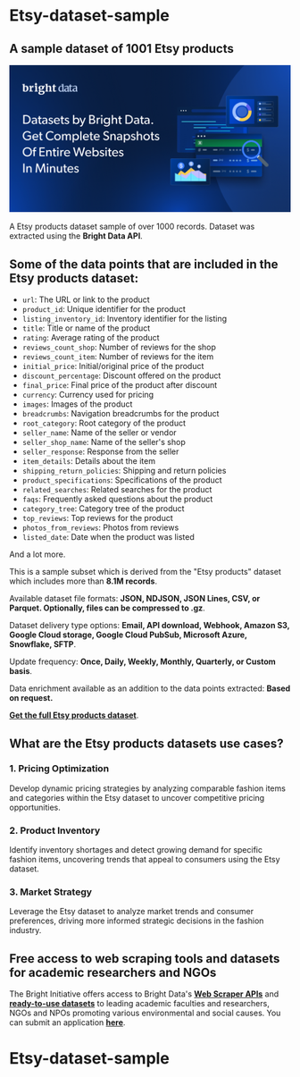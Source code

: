 # Etsy-dataset-sample

<h2>A sample dataset of 1001 Etsy products</h2>

![Etsy products dataset header](https://github.com/luminati-io/Etsy-dataset-sample/blob/main/Etsy-dataset.png)

A Etsy products dataset sample of over 1000 records. Dataset was extracted using the <b>Bright Data API</b>.

<h2>Some of the data points that are included in the Etsy products dataset:</h2>

* ```url```: The URL or link to the product  
* ```product_id```: Unique identifier for the product  
* ```listing_inventory_id```: Inventory identifier for the listing  
* ```title```: Title or name of the product  
* ```rating```: Average rating of the product  
* ```reviews_count_shop```: Number of reviews for the shop  
* ```reviews_count_item```: Number of reviews for the item  
* ```initial_price```: Initial/original price of the product  
* ```discount_percentage```: Discount offered on the product  
* ```final_price```: Final price of the product after discount  
* ```currency```: Currency used for pricing  
* ```images```: Images of the product  
* ```breadcrumbs```: Navigation breadcrumbs for the product  
* ```root_category```: Root category of the product  
* ```seller_name```: Name of the seller or vendor  
* ```seller_shop_name```: Name of the seller's shop  
* ```seller_response```: Response from the seller  
* ```item_details```: Details about the item  
* ```shipping_return_policies```: Shipping and return policies  
* ```product_specifications```: Specifications of the product  
* ```related_searches```: Related searches for the product  
* ```faqs```: Frequently asked questions about the product  
* ```category_tree```: Category tree of the product  
* ```top_reviews```: Top reviews for the product  
* ```photos_from_reviews```: Photos from reviews  
* ```listed_date```: Date when the product was listed   

And a lot more.

This is a sample subset which is derived from the "Etsy products"
dataset which includes more than <b>8.1M records</b>.

Available dataset file formats: <b>JSON, NDJSON, JSON Lines, CSV, or Parquet. Optionally, files can be compressed to .gz</b>.

Dataset delivery type options: <b>Email, API download, Webhook, Amazon S3, Google Cloud storage, Google Cloud PubSub, Microsoft Azure, Snowflake, SFTP</b>.

Update frequency: <b>Once, Daily, Weekly, Monthly, Quarterly, or Custom basis</b>.

Data enrichment available as an addition to the data points extracted: <b>Based on request.</b>

<b>[Get the full Etsy products dataset](https://brightdata.com/products/datasets/etsy)</b>.

<h2>What are the Etsy products datasets use cases?</h2>

<h3>1. Pricing Optimization</h3>
Develop dynamic pricing strategies by analyzing comparable fashion items and categories within the Etsy dataset to uncover competitive pricing opportunities.

<h3>2. Product Inventory</h3>
Identify inventory shortages and detect growing demand for specific fashion items, uncovering trends that appeal to consumers using the Etsy dataset.

<h3>3. Market Strategy</h3>
Leverage the Etsy dataset to analyze market trends and consumer preferences, driving more informed strategic decisions in the fashion industry.

<h2>Free access to web scraping tools and datasets for academic researchers and NGOs</h2>

The Bright Initiative offers access to Bright Data's <b>[Web Scraper APIs](https://brightdata.com/products/web-scraper)</b> and <b>[ready-to-use datasets](https://brightdata.com/products/datasets)</b> to leading academic faculties and researchers, NGOs and NPOs promoting various environmental and social causes. You can submit an application <b>[here](https://brightinitiative.com)</b>.
# Etsy-dataset-sample
